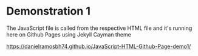 # Demonstration 1

The JavaScript file is called from the respective HTML file and it's running here on Github Pages using Jekyll Cayman theme

https://danielramosbh74.github.io/JavaScript-HTML-Github-Page-demo1/

